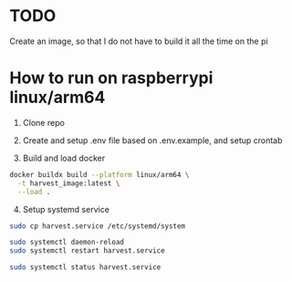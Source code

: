# TODO

Create an image, so that I do not have to build it all the time on the pi

# How to run on raspberrypi linux/arm64

1. Clone repo

2. Create and setup .env file based on .env.example, and setup crontab

3. Build and load docker

```bash
docker buildx build --platform linux/arm64 \
  -t harvest_image:latest \
  --load .
```

4. Setup systemd service

```bash
sudo cp harvest.service /etc/systemd/system
```

```bash
sudo systemctl daemon-reload
sudo systemctl restart harvest.service
```

```bash
sudo systemctl status harvest.service
```
